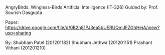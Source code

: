 AngryBirds: Wingless-Birds
Artificial Intelligence (IT-326)
Guided by: Prof. Sourish Dasgupta

Paper: https://drive.google.com/file/d/0B2n81PJ3ea5bUERUQmJFZGhHejA/view?usp=sharing

By:
Shubham Patel (201201182)
Shubham Jethwa (201201151)
Prashant Vithani (201201210)
